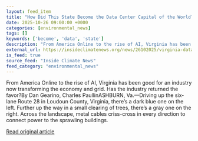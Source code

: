 ```yaml
---
layout: feed_item
title: "How Did This State Become the Data Center Capital of the World?"
date: 2025-10-26 09:00:00 +0000
categories: [environmental_news]
tags: []
keywords: ['become', 'data', 'state']
description: "From America Online to the rise of AI, Virginia has been good for an industry now transforming the economy and grid"
external_url: https://insideclimatenews.org/news/26102025/virginia-data-center-capital-ai-boom/
is_feed: true
source_feed: "Inside Climate News"
feed_category: "environmental_news"
---
```


From America Online to the rise of AI, Virginia has been good for an industry now transforming the economy and grid. Has the industry returned the favor?By Dan Gearino, Charles PaullinASHBURN, Va.—Driving up the six-lane Route 28 in Loudoun County, Virginia, there’s a dark blue one on the left. Further up the way in a small clearing of trees, there’s a gray one on the right. Across the landscape, metal cables criss-cross in every direction to connect power to the sprawling buildings.

[Read original article](https://insideclimatenews.org/news/26102025/virginia-data-center-capital-ai-boom/)
